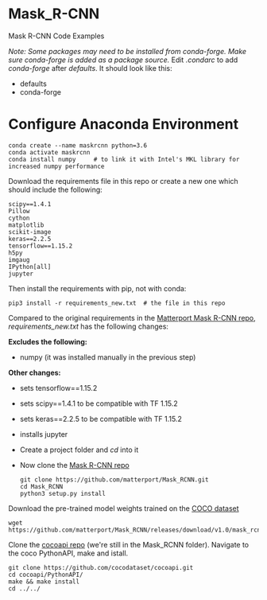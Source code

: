 # Mask_R-CNN
Mask R-CNN Code Examples

*Note: Some packages may need to be installed from conda-forge. Make sure conda-forge is added as a package source.* Edit *.condarc* to add *conda-forge* after *defaults*. It should look like this:
- defaults
- conda-forge

# Configure Anaconda Environment
    conda create --name maskrcnn python=3.6
    conda activate maskrcnn
    conda install numpy     # to link it with Intel's MKL library for increased numpy performance
    
Download the requirements file in this repo or create a new one which should include the following:

    scipy==1.4.1
    Pillow
    cython
    matplotlib
    scikit-image
    keras==2.2.5
    tensorflow==1.15.2
    h5py
    imgaug
    IPython[all]
    jupyter
    
 Then install the requirements with pip, not with conda:
 
    pip3 install -r requirements_new.txt  # the file in this repo

Compared to the original requirements in the [Matterport Mask R-CNN repo](https://github.com/matterport/Mask_RCNN), *requirements_new.txt* has the following changes:

**Excludes the following:**
- numpy (it was installed manually in the previous step) 

**Other changes:**
- sets tensorflow==1.15.2
- sets scipy==1.4.1 to be compatible with TF 1.15.2
- sets keras==2.2.5 to be compatible with TF 1.15.2
- installs jupyter

- Create a project folder and *cd* into it
- Now clone the [Mask R-CNN repo](https://github.com/matterport/Mask_RCNN)

      git clone https://github.com/matterport/Mask_RCNN.git
      cd Mask_RCNN
      python3 setup.py install
Download the pre-trained model weights trained on the [COCO dataset](https://cocodataset.org/)

    wget https://github.com/matterport/Mask_RCNN/releases/download/v1.0/mask_rcnn_coco.h5

Clone the [cocoapi repo](https://github.com/cocodataset/cocoapi) (we're still in the Mask_RCNN folder). Navigate to the coco PythonAPI, make and istall.

    git clone https://github.com/cocodataset/cocoapi.git
    cd cocoapi/PythonAPI/
    make && make install
    cd ../../
